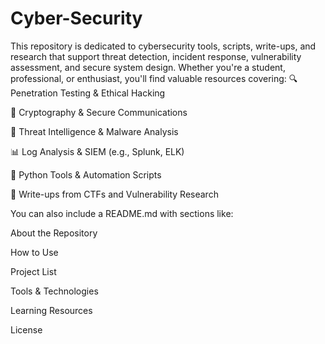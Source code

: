 # Cyber-Security
This repository is dedicated to cybersecurity tools, scripts, write-ups, and research that support threat detection, incident response, vulnerability assessment, and secure system design. Whether you're a student, professional, or enthusiast, you'll find valuable resources covering:
🔍 Penetration Testing & Ethical Hacking

🔐 Cryptography & Secure Communications

🧠 Threat Intelligence & Malware Analysis

📊 Log Analysis & SIEM (e.g., Splunk, ELK)

🧰 Python Tools & Automation Scripts

📄 Write-ups from CTFs and Vulnerability Research

You can also include a README.md with sections like:

About the Repository

How to Use

Project List

Tools & Technologies

Learning Resources

License
